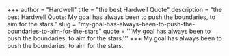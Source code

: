 +++
author = "Hardwell"
title = "the best Hardwell Quote"
description = "the best Hardwell Quote: My goal has always been to push the boundaries, to aim for the stars."
slug = "my-goal-has-always-been-to-push-the-boundaries-to-aim-for-the-stars"
quote = '''My goal has always been to push the boundaries, to aim for the stars.'''
+++
My goal has always been to push the boundaries, to aim for the stars.
